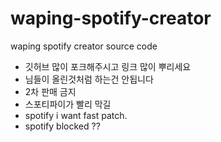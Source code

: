 # waping-spotify-creator
waping spotify creator source code
- 깃허브 많이 포크해주시고 링크 많이 뿌리세요
- 님들이 올린것처럼 하는건 안됩니다
- 2차 판매 금지
- 스포티파이가 빨리 막길
- spotify i want fast patch. 
- spotify blocked ??
